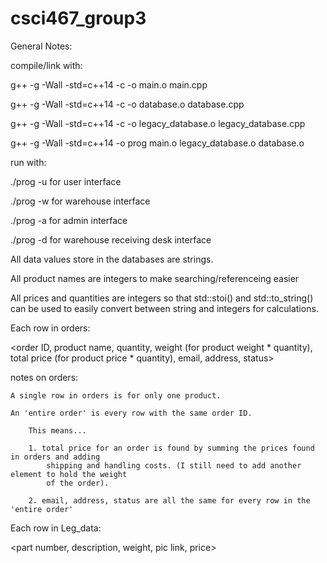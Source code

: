 # csci467_group3

General Notes:

compile/link with:		

g++ -g -Wall -std=c++14 -c -o main.o main.cpp		

g++ -g -Wall -std=c++14 -c -o database.o database.cpp

g++ -g -Wall -std=c++14 -c -o legacy_database.o legacy_database.cpp

g++ -g -Wall -std=c++14 -o prog main.o legacy_database.o database.o

run with:

./prog -u 	for user interface

./prog -w	for warehouse interface 

./prog -a	for admin interface 

./prog -d	for warehouse receiving desk interface 


All data values store in the databases are strings.

All product names are integers to make searching/referenceing easier

All prices and quantities are integers so that std::stoi() and std::to_string() can be used to easily
convert between string and integers for calculations. 



Each row in orders:

<order ID, product name, quantity, weight (for product weight * quantity), total price (for product price * quantity), email, address, status>

notes on orders:
	
	A single row in orders is for only one product.
	
	An 'entire order' is every row with the same order ID. 
		
		This means...
		
		1. total price for an order is found by summing the prices found in orders and adding 
			shipping and handling costs. (I still need to add another element to hold the weight 
			of the order).
		
		2. email, address, status are all the same for every row in the 'entire order'

Each row in Leg_data:

<part number, description, weight, pic link, price>
